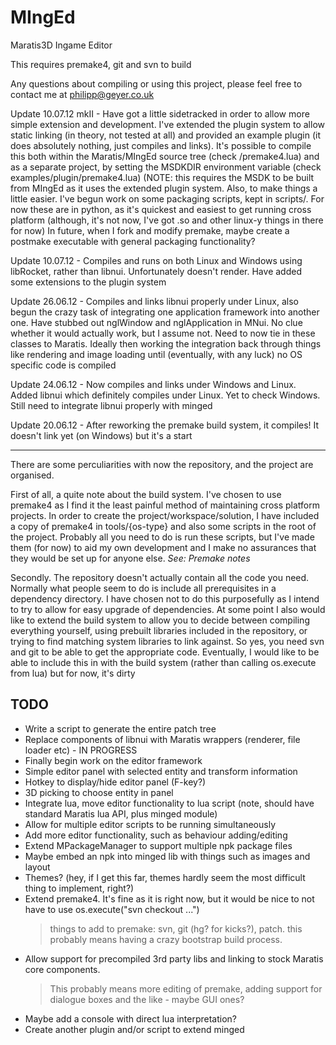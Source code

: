 MIngEd
======

Maratis3D Ingame Editor

This requires premake4, git and svn to build

Any questions about compiling or using this project, please feel free to contact me at <philipp@geyer.co.uk>

Update 10.07.12 mkII - Have got a little sidetracked in order to allow more simple extension and development. I've extended the plugin system to allow static linking (in theory, not tested at all) and provided an example plugin (it does absolutely nothing, just compiles and links). It's possible to compile this both within the Maratis/MIngEd source tree (check /premake4.lua) and as a separate project, by setting the MSDKDIR environment variable (check examples/plugin/premake4.lua) (NOTE: this requires the MSDK to be built from MIngEd as it uses the extended plugin system. Also, to make things a little easier. I've begun work on some packaging scripts, kept in scripts/. For now these are in python, as it's quickest and easiest to get running cross platform (although, it's not now, I've got .so and other linux-y things in there for now) In future, when I fork and modify premake, maybe create a postmake executable with general packaging functionality?

Update 10.07.12 - Compiles and runs on both Linux and Windows using libRocket, rather than libnui. Unfortunately doesn't render. Have added some extensions to the plugin system

Update 26.06.12 - Compiles and links libnui properly under Linux, also begun the crazy task of integrating one application framework into another one. Have stubbed out nglWindow and nglApplication in MNui. No clue whether it would actually work, but I assume not. Need to now tie in these classes to Maratis. Ideally then working the integration back through things like rendering and image loading until (eventually, with any luck) no OS specific code is compiled

Update 24.06.12 - Now compiles and links under Windows and Linux. Added libnui which definitely compiles under Linux. Yet to check Windows. Still need to integrate libnui properly with minged

Update 20.06.12 - After reworking the premake build system, it compiles! It doesn't link yet (on Windows) but it's a start

---

There are some perculiarities with now the repository, and the project are organised.

First of all, a quite note about the build system. I've chosen to use premake4 as I find it the least painful method of maintaining cross platform projects. In order to create the project/workspace/solution, I have included a copy of premake4 in tools/{os-type} and also some scripts in the root of the project. Probably all you need to do is run these scripts, but I've made them (for now) to aid my own development and I make no assurances that they would be set up for anyone else.
_See: Premake notes_

Secondly. The repository doesn't actually contain all the code you need. Normally what people seem to do is include all prerequisites in a dependency directory. I have chosen not to do this purposefully as I intend to try to allow for easy upgrade of dependencies. At some point I also would like to extend the build system to allow you to decide between compiling everything yourself, using prebuilt libraries included in the repository, or trying to find matching system libraries to link against. So yes, you need svn and git to be able to get the appropriate code. Eventually, I would like to be able to include this in with the build system (rather than calling os.execute from lua) but for now, it's dirty


TODO
----

- Write a script to generate the entire patch tree
- Replace components of libnui with Maratis wrappers (renderer, file loader etc) - IN PROGRESS
- Finally begin work on the editor framework
- Simple editor panel with selected entity and transform information
- Hotkey to display/hide editor panel (F-key?)
- 3D picking to choose entity in panel
- Integrate lua, move editor functionality to lua script (note, should have standard Maratis lua API, plus minged module)
- Allow for multiple editor scripts to be running simultaneously
- Add more editor functionality, such as behaviour adding/editing
- Extend MPackageManager to support multiple npk package files
- Maybe embed an npk into minged lib with things such as images and layout
- Themes? (hey, if I get this far, themes hardly seem the most difficult thing to implement, right?)
- Extend premake4. It's fine as it is right now, but it would be nice to not have to use
        os.execute("svn checkout ...")
    > things to add to premake: svn, git (hg? for kicks?), patch.
    > this probably means having a crazy bootstrap build process.
- Allow support for precompiled 3rd party libs and linking to stock Maratis core components.
    > This probably means more editing of premake, adding support for dialogue boxes and the like - maybe GUI ones?
- Maybe add a console with direct lua interpretation?
- Create another plugin and/or script to extend minged